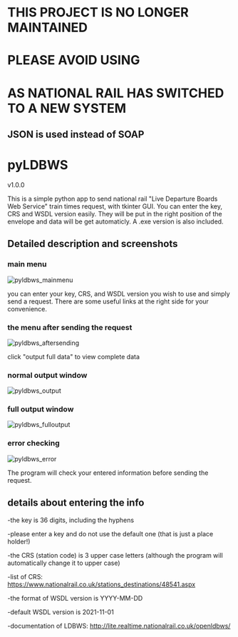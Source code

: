 # THIS PROJECT IS NO LONGER MAINTAINED

# PLEASE AVOID USING

# AS NATIONAL RAIL HAS SWITCHED TO A NEW SYSTEM

## JSON is used instead of SOAP

# pyLDBWS
v1.0.0

This is a simple python app to send national rail "Live Departure Boards Web Service" train times request, with tkinter GUI.
You can enter the key, CRS and WSDL version easily.
They will be put in the right position of the envelope and data will be get automaticly.
A .exe version is also included.

## Detailed description and screenshots

### main menu

![pyldbws_mainmenu](https://user-images.githubusercontent.com/126190900/222441181-a3442bb8-9e21-41ce-a08a-5d1e9e7b7b86.png)

you can enter your key, CRS, and WSDL version you wish to use and simply send a request.
There are some useful links at the right side for your convenience.

### the menu after sending the request

![pyldbws_aftersending](https://user-images.githubusercontent.com/126190900/222441791-c00bb00b-8a63-45ab-b52d-5bf34b395527.png)

click "output full data" to view complete data

### normal output window

![pyldbws_output](https://user-images.githubusercontent.com/126190900/222442092-e3fb581b-87ae-4066-b211-c64fed823c77.png)


### full output window

![pyldbws_fulloutput](https://user-images.githubusercontent.com/126190900/222442178-0b381bd5-f79b-419e-880b-94fa712a9d10.png)

### error checking

![pyldbws_error](https://user-images.githubusercontent.com/126190900/222441579-a6b13bcf-199f-46aa-86fd-e0981f47ddd6.png)

The program will check your entered information before sending the request.

## details about entering the info

-the key is 36 digits, including the hyphens
  
-please enter a key and do not use the default one (that is just a place holder!)
  
-the CRS (station code) is 3 upper case letters (although the program will automatically change it to upper case)
  
-list of CRS: https://www.nationalrail.co.uk/stations_destinations/48541.aspx
  
-the format of WSDL version is YYYY-MM-DD
  
-default WSDL version is 2021-11-01
  
-documentation of LDBWS: http://lite.realtime.nationalrail.co.uk/openldbws/
